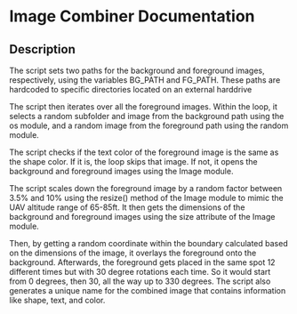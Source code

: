 # Image Combiner Documentation

## Description

The script sets two paths for the background and foreground images, respectively, using the variables BG_PATH and FG_PATH. These paths are hardcoded to specific directories located on an external harddrive

The script then iterates over all the foreground images. Within the loop, it selects a random subfolder and image from the background path using the os module, and a random image from the foreground path using the random module.

The script checks if the text color of the foreground image is the same as the shape color. If it is, the loop skips that image. If not, it opens the background and foreground images using the Image module.

The script scales down the foreground image by a random factor between 3.5% and 10% using the resize() method of the Image module to mimic the UAV altitude range of 65-85ft. It then gets the dimensions of the background and foreground images using the size attribute of the Image module.

Then, by getting a random coordinate within the boundary calculated based on the dimensions of the image, it overlays the foreground onto the background. Afterwards, the foreground gets placed in the same spot 12 different times but with 30 degree rotations each time. So it would start from 0 degrees, then 30, all the way up to 330 degrees. The script also generates a unique name for the combined image that contains information like shape, text, and color. 
